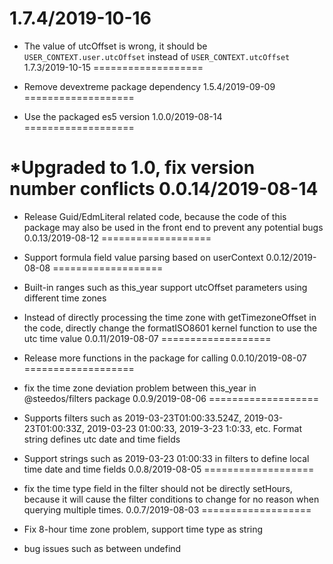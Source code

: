  1.7.4/2019-10-16
===================

  * The value of utcOffset is wrong, it should be `USER_CONTEXT.user.utcOffset` instead of `USER_CONTEXT.utcOffset`
1.7.3/2019-10-15
===================

  * Remove devextreme package dependency
1.5.4/2019-09-09
===================

  * Use the packaged es5 version
1.0.0/2019-08-14
===================

  *Upgraded to 1.0, fix version number conflicts
0.0.14/2019-08-14
===================

  * Release Guid/EdmLiteral related code, because the code of this package may also be used in the front end to prevent any potential bugs
0.0.13/2019-08-12
===================

  * Support formula field value parsing based on userContext
0.0.12/2019-08-08
===================

  * Built-in ranges such as this_year support utcOffset parameters using different time zones
  * Instead of directly processing the time zone with getTimezoneOffset in the code, directly change the formatISO8601 kernel function to use the utc time value
0.0.11/2019-08-07
===================

  * Release more functions in the package for calling
0.0.10/2019-08-07
===================

  * fix the time zone deviation problem between this_year in @steedos/filters package
0.0.9/2019-08-06
===================

  * Supports filters such as 2019-03-23T01:00:33.524Z, 2019-03-23T01:00:33Z, 2019-03-23 ​​01:00:33, 2019-3-23 1:0:33, etc. Format string defines utc date and time fields
  * Support strings such as 2019-03-23 ​​01:00:33 in filters to define local time date and time fields
0.0.8/2019-08-05
===================

  * fix the time type field in the filter should not be directly setHours, because it will cause the filter conditions to change for no reason when querying multiple times.
0.0.7/2019-08-03
===================

  * Fix 8-hour time zone problem, support time type as string
  * bug issues such as between undefind
